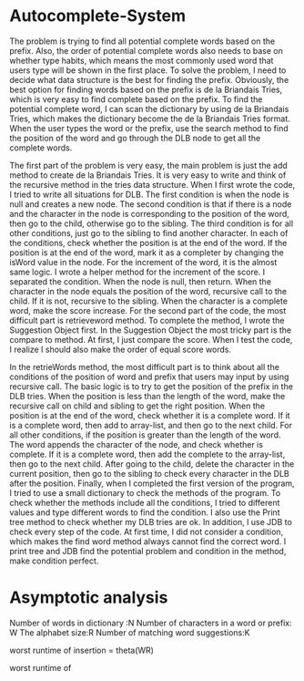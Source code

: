 # Autocomplete-System

  The problem is trying to find all potential complete words based on the prefix. Also, the order of potential complete words also needs to base on whether type habits, which means the most commonly used word that users type will be shown in the first place.
To solve the problem, I need to decide what data structure is the best for finding the prefix. Obviously, the best option for finding words based on the prefix is de la Briandais Tries, which is very easy to find complete based on the prefix. To find the potential complete word, I can scan the dictionary by using de la Briandais Tries, which makes the dictionary become the de la Briandais Tries format. When the user types the word or the prefix, use the search method to find the position of the word and go through the DLB node to get all the complete words.

  The first part of the problem is very easy, the main problem is just the add method to create de la Briandais Tries. It is very easy to write and think of the recursive method in the tries data structure. When I first wrote the code, I tried to write all situations for DLB. The first condition is when the node is null and creates a new node. The second condition is that if there is a node and the character in the node is corresponding to the position of the word, then go to the child, otherwise go to the sibling. The third condition is for all other conditions, just go to the sibling to find another character. In each of the conditions, check whether the position is at the end of the word. If the position is at the end of the word, mark it as a completer by changing the isWord value in the node.
For the increment of the word, it is the almost same logic. I wrote a helper method for the increment of the score. I separated the condition. When the node is null, then return. When the character in the node equals the position of the word, recursive call to the child. If it is not, recursive to the sibling. When the character is a complete word, make the score increase.
For the second part of the code, the most difficult part is retrieveword method. To complete the method, I wrote the Suggestion Object first. In the Suggestion Object the most tricky part is the compare to method. At first, I just compare the score. When I test the code, I realize I should also make the order of equal score words.

  In the retrieWords method, the most difficult part is to think about all the conditions of the position of word and prefix that users may input by using recursive call. The basic logic is to try to get the position of the prefix in the DLB tries. When the position is less than the length of the word, make the recursive call on child and sibling to get the right position. When the position is at the end of the word, check whether it is a complete word. If it is a complete word, then add to array-list, and then go to the next child. 
For all other conditions, if the position is greater than the length of the word. The word appends the character of the node, and check whether is complete. If it is a complete word, then add the complete to the array-list, then go to the next child. After going to the child, delete the character in the current position, then go to the sibling to check every character in the DLB after the position.
Finally, when I completed the first version of the program, I tried to use a small dictionary to check the methods of the program. To check whether the methods include all the conditions, I tried to different values and type different words to find the condition. I also use the Print tree method to check whether my DLB tries are ok. In addition, I use JDB to check every step of the code. At first time, I did not consider a condition, which makes the find word method always cannot find the correct word. I print tree and JDB find the potential problem and condition in the method, make condition perfect.

# Asymptotic analysis
Number of words in dictionary :N
Number of characters in a word or prefix: W
The alphabet size:R
Number of matching word suggestions:K

worst runtime of insertion = theta(WR)

worst runtime of 


